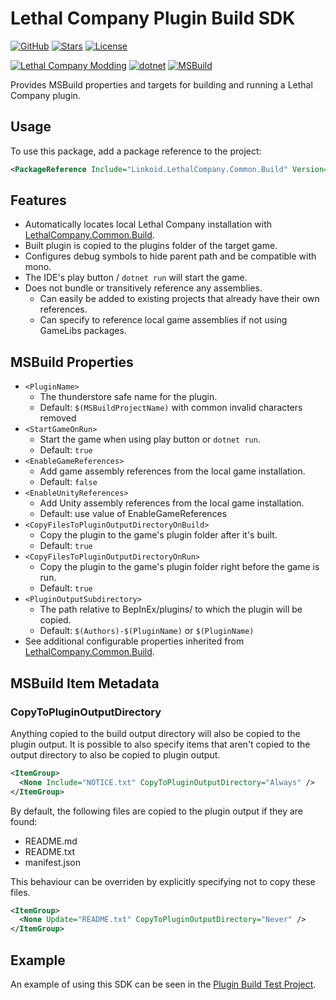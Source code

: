﻿# Lethal Company Plugin Build SDK
[![GitHub](https://img.shields.io/badge/GitHub-%23121011.svg?logo=github&logoColor=white)](https://github.com/linkoid/LethalCompany.Sdks/tree/main/Plugin.Build#Lethal-Company-Plugin-Build-SDK)
[![Stars](https://img.shields.io/github/stars/linkoid/LethalCompany.Sdks)](https://github.com/linkoid/LethalCompany.Sdks/stargazers)
[![License](https://img.shields.io/github/license/linkoid/LethalCompany.Sdks)](https://github.com/linkoid/LethalCompany.Sdks/tree/main?tab=MIT-1-ov-file)

[![Lethal Company Modding](https://custom-icon-badges.demolab.com/badge/Lethal_Company-Modding-FF3600.svg?labelColor=black&logo=lethalcompany)](https://lethal.wiki/)
[![dotnet](https://img.shields.io/badge/dotnet-512BD4?logo=dotnet)](https://dotnet.microsoft.com/en-us/download)
[![MSBuild](https://custom-icon-badges.demolab.com/badge/MSBuild-B35601.svg?logo=msbuild)](https://learn.microsoft.com/en-us/visualstudio/msbuild/msbuild)

Provides MSBuild properties and targets for building and running a Lethal Company plugin.

## Usage
To use this package, add a package reference to the project:
```xml
<PackageReference Include="Linkoid.LethalCompany.Common.Build" Version="*" PrivateAssets="all" />
```

## Features
* Automatically locates local Lethal Company installation with [LethalCompany.Common.Build](https://github.com/linkoid/LethalCompany.Sdks/tree/main/Common.Build#Lethal-Company-Common-Build-SDK).
* Built plugin is copied to the plugins folder of the target game.
* Configures debug symbols to hide parent path and be compatible with mono.
* The IDE's play button / `dotnet run` will start the game.
* Does not bundle or transitively reference any assemblies.
  * Can easily be added to existing projects that already have their own references.
  * Can specify to reference local game assemblies if not using GameLibs packages.

## MSBuild Properties
* `<PluginName>`
  * The thunderstore safe name for the plugin.
  * Default: `$(MSBuildProjectName)` with common invalid characters removed
* `<StartGameOnRun>`
  * Start the game when using play button or `dotnet run`.
  * Default: `true` 
* `<EnableGameReferences>`
  * Add game assembly references from the local game installation. 
  * Default: `false`
* `<EnableUnityReferences>`
  * Add Unity assembly references from the local game installation.
  * Default: use value of EnableGameReferences
* `<CopyFilesToPluginOutputDirectoryOnBuild>`
  * Copy the plugin to the game's plugin folder after it's built.
  * Default: `true`
* `<CopyFilesToPluginOutputDirectoryOnRun>`
  * Copy the plugin to the game's plugin folder right before the game is run.
  * Default: `true`
* `<PluginOutputSubdirectory>`
  * The path relative to BepInEx/plugins/ to which the plugin will be copied.
  * Default: `$(Authors)-$(PluginName)` or `$(PluginName)`
* See additional configurable properties inherited from [LethalCompany.Common.Build](https://github.com/linkoid/LethalCompany.Sdks/tree/main/Common.Build#MSBuild-Properties).

## MSBuild Item Metadata
### CopyToPluginOutputDirectory
Anything copied to the build output directory will also be copied to the 
plugin output. It is possible to also specify items that aren't copied 
to the output directory to also be copied to plugin output.
```xml
<ItemGroup>
  <None Include="NOTICE.txt" CopyToPluginOutputDirectory="Always" />
</ItemGroup>
```

By default, the following files are copied to the plugin output if they are found:
* README.md
* README.txt
* manifest.json

This behaviour can be overriden by explicitly specifying not to copy these files.
```xml
<ItemGroup>
  <None Update="README.txt" CopyToPluginOutputDirectory="Never" />
</ItemGroup>
```

## Example
An example of using this SDK can be seen in the [Plugin Build Test Project](https://github.com/linkoid/LethalCompany.Sdks/blob/main/Plugin.Build.Tests/Plugin.Build.Tests.csproj).
